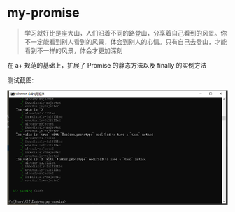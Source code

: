 # my-promise

> 学习就好比是座大山，人们沿着不同的路登山，分享着自己看到的风景。你不一定能看到别人看到的风景，体会到别人的心情。只有自己去登山，才能看到不一样的风景，体会才更加深刻

在 a+ 规范的基础上，扩展了 Promise 的静态方法以及 finally 的实例方法

测试截图:

![](./img/img.png)
